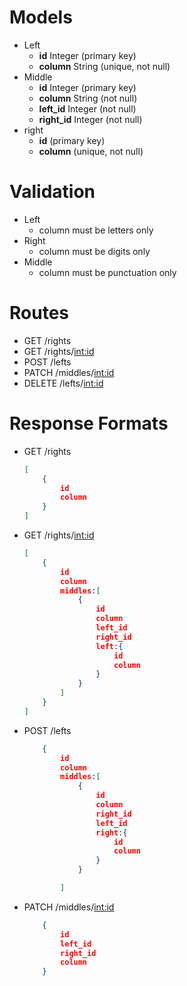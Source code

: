 # Models

 - Left
    - **id**   Integer (primary key)
    - **column** String (unique, not null)
 - Middle
    - **id**        Integer (primary key)
    - **column**   String (not null)
    - **left_id** Integer (not null)
    - **right_id** Integer (not null)
 - right
    - **id**   (primary key)
    - **column** (unique, not null)
# Validation

  - Left
    - column must be letters only
  - Right
    - column must be digits only
  - Middle
    - column must be punctuation only
# Routes

  - GET /rights
  - GET /rights/<int:id>
  - POST /lefts
  - PATCH /middles/<int:id>
  - DELETE /lefts/<int:id>
    

# Response Formats

- GET /rights
    ```json
    [
        {
            id
            column
        }
    ]
- GET /rights/<int:id>
    ```json
    [
        {
            id
            column
            middles:[
                {
                    id
                    column
                    left_id
                    right_id
                    left:{
                        id
                        column
                    }
                }
            ]
        }
    ]
    ```
- POST /lefts
    ```json
        {
            id
            column
            middles:[
                {
                    id
                    column
                    right_id
                    left_id
                    right:{
                        id
                        column
                    }
                }

            ]
    ```
- PATCH /middles/<int:id>
    ```json
        {
            id
            left_id
            right_id
            column
        }
    ```